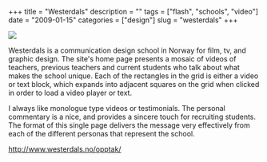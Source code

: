 +++
title = "Westerdals"
description = ""
tags = ["flash", "schools", "video"]
date = "2009-01-15"
categories = ["design"]
slug = "westerdals"
+++


 

  <div id="screens-thumbs" class="clearfix">
    <div class="txt-center" id="design-submission"><a href="http://www.westerdals.no/opptak/"><img id='bluga-thumbnail-1451' class='bluga-thumbnail large' src='//konigi.com/media/bluga/
wt496f46982e453_0.jpg'/></a></div>  
  </div>   
<p>Westerdals is a communication design school in Norway for film, tv, and graphic design. The site's home page presents a mosaic of videos of teachers, previous teachers and current students who talk about what makes the school unique. Each of the rectangles in the grid is either a video or text block, which expands into adjacent squares on the grid when clicked in order to load a video player or text.</p>
<p>I always like monologue type videos or testimonials. The personal commentary is a nice, and provides a sincere touch for recruiting students. The format of this single page delivers the message very effectively from each of the different personas that represent the school.</p>
<p><a href="http://www.westerdals.no/opptak/">http://www.westerdals.no/opptak/</a></p>




